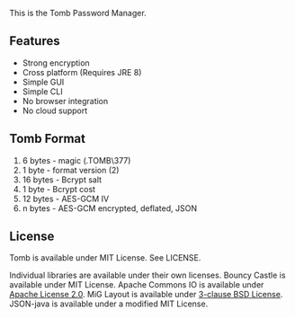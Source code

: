 This is the Tomb Password Manager.

## Features

* Strong encryption
* Cross platform (Requires JRE 8)
* Simple GUI
* Simple CLI
* No browser integration
* No cloud support

## Tomb Format

1. 6 bytes - magic (.TOMB\377)
2. 1 byte - format version (2)
3. 16 bytes - Bcrypt salt
4. 1 byte - Bcrypt cost
5. 12 bytes - AES-GCM IV
6. n bytes - AES-GCM encrypted, deflated, JSON

## License

Tomb is available under MIT License.  See LICENSE.

Individual libraries are available under their own licenses.  Bouncy Castle is available under MIT License.  Apache Commons IO is available under [Apache License 2.0](http://www.apache.org/licenses/).  MiG Layout is available under [3-clause BSD License](http://www.miglayout.com/mavensite/license.html).  JSON-java is available under a modified MIT License.